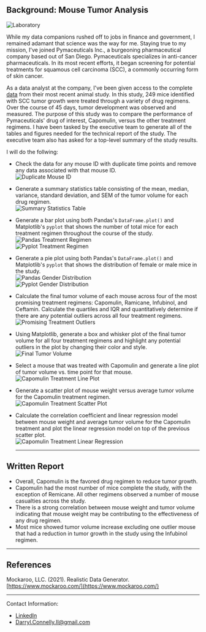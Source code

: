 ## Background: Mouse Tumor Analysis

  ![Laboratory](Images/Laboratory.jpg)

While my data companions rushed off to jobs in finance and government, I remained adamant that science was the way for me. Staying true to my mission, I've joined Pymaceuticals Inc., a burgeoning pharmaceutical company based out of San Diego. Pymaceuticals specializes in anti-cancer pharmaceuticals. In its most recent efforts, it began screening for potential treatments for squamous cell carcinoma (SCC), a commonly occurring form of skin cancer.

As a data analyst at the company, I've been given access to the complete [data](Pymaceuticals/data/Mouse_metadata.csv) from their most recent animal study. In this study, 249 mice identified with SCC tumor growth were treated through a variety of drug regimens. Over the course of 45 days, tumor development was observed and measured. The purpose of this study was to compare the performance of Pymaceuticals' drug of interest, Capomulin, versus the other treatment regimens. I have been tasked by the executive team to generate all of the tables and figures needed for the technical report of the study. The executive team also has asked for a top-level summary of the study results.

I will do the follwing:

* Check the data for any mouse ID with duplicate time points and remove any data associated with that mouse ID.<br>
  ![Duplicate Mouse ID](Images/duplicate_mouse.png)

* Generate a summary statistics table consisting of the mean, median, variance, standard deviation, and SEM of the tumor volume for each drug regimen.<br>
  ![Summary Statistics Table](Images/statistics_table.png)

* Generate a bar plot using both Pandas's `DataFrame.plot()` and Matplotlib's `pyplot` that shows  the number of total mice for each treatment regimen throughout the course of the study.<br>
  ![Pandas Treatment Regimen](Images/pandas_drug_regimen_bar.jpg)<br>
  ![Pyplot Treatment Regimen](Images/pyplot_drug_regimen_bar.jpg)

* Generate a pie plot using both Pandas's `DataFrame.plot()` and Matplotlib's `pyplot` that shows the distribution of female or male mice in the study.<br>
  ![Pandas Gender Distribution](Images/pandas_mouse_sex_pie.jpg)<br>
  ![Pyplot Gender Distribution](Images/pyplot_mouse_sex_pie.jpg)

* Calculate the final tumor volume of each mouse across four of the most promising treatment regimens: Capomulin, Ramicane, Infubinol, and Ceftamin. Calculate the quartiles and IQR and quantitatively determine if there are any potential outliers across all four treatment regimens.<br>
  ![Promising Treatment Outliers](Images/treatment_regimen_outliers.png)

* Using Matplotlib, generate a box and whisker plot of the final tumor volume for all four treatment regimens and highlight any potential outliers in the plot by changing their color and style.<br>
  ![Final Tumor Volume](Images/final_tumor_volume_box.jpg)

* Select a mouse that was treated with Capomulin and generate a line plot of tumor volume vs. time point for that mouse.<br>
  ![Capomulin Treatment Line Plot](Images/tumor_volume_time_point_line.jpg)

* Generate a scatter plot of mouse weight versus average tumor volume for the Capomulin treatment regimen.<br>
  ![Capomulin Treatment Scatter Plot](Images/avg_tumor_vol_mouse_weight_scatter.jpg)

* Calculate the correlation coefficient and linear regression model between mouse weight and average tumor volume for the Capomulin treatment and plot the linear regression model on top of the previous scatter plot.<br>
  ![Capomulin Treatment Linear Regression](Images/avg_tumor_vol_mouse_weight_regression.jpg)

  - - -

## Written Report

  * Overall, Capomulin is the favored drug regimen to reduce tumor growth.
  * Capomulin had the most number of mice complete the study, with the exception of Remicane. All other regimens observed a number of mouse casualties across the study.
  * There is a strong correlation between mouse weight and tumor volume indicating that mouse weight may be contributing to the effectiveness of any drug regimen.
  * Most mice showed tumor volume increase excluding one outlier mouse that had a reduction in tumor growth in the study using the Infubinol regimen.

  - - - 

## References

Mockaroo, LLC. (2021). Realistic Data Generator. [https://www.mockaroo.com/](https://www.mockaroo.com/)

- - -

Contact Information:
* [LinkedIn](https://www.linkedin.com/in/DConnellyII)
* Darryl.Connelly.II@gmail.com